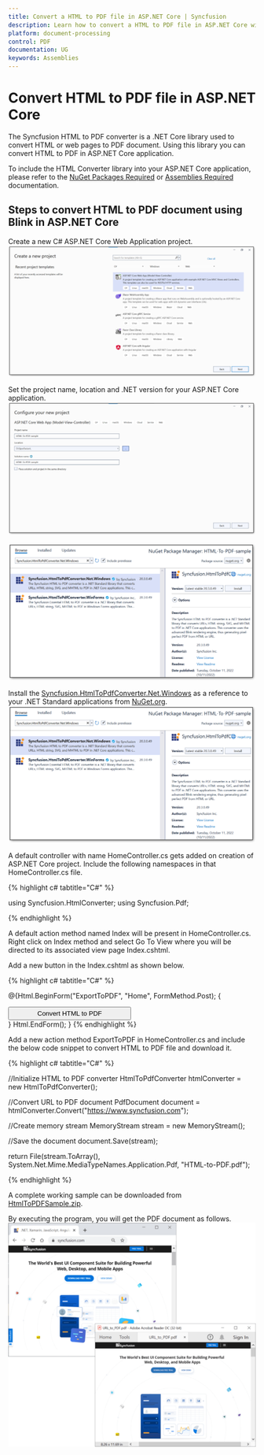 ```yaml
---
title: Convert a HTML to PDF file in ASP.NET Core | Syncfusion
description: Learn how to convert a HTML to PDF file in ASP.NET Core with easy steps using Syncfusion .NET Core HTML Converter library.
platform: document-processing
control: PDF
documentation: UG
keywords: Assemblies
---
```


# Convert HTML to PDF file in ASP.NET Core

The Syncfusion HTML to PDF converter is a .NET Core library used to convert HTML or web pages to PDF document. Using this library you can convert HTML to PDF in ASP.NET Core application.  

To include the HTML Converter library into your ASP.NET Core application, please refer to the [NuGet Packages Required](https://help.syncfusion.com/file-formats/pdf/converting-html-to-pdf#nuget-packages-required-recommended) or [Assemblies Required](https://help.syncfusion.com/file-formats/pdf/converting-html-to-pdf#assemblies-required) documentation. 

## Steps to convert HTML to PDF document using Blink in ASP.NET Core

Create a new C# ASP.NET Core Web Application project.
![Convert_HtmlToPdf_net_core1](Asp.Net.Core_images/html-to-pdf-conversion1.png)

Set the project name, location and .NET version for your ASP.NET Core application. 
![Convert_HtmlToPdf_net_core2](Asp.Net.Core_images/html-to-pdf-conversion2.png)

![Convert_HtmlToPdf_net_core3](Asp.Net.Core_images/html-to-pdf-conversion3.png)

Install the [Syncfusion.HtmlToPdfConverter.Net.Windows](https://www.nuget.org/packages/Syncfusion.HtmlToPdfConverter.Net.Windows) as a reference to your .NET Standard applications from [NuGet.org](https://www.nuget.org/).
![Convert_HtmlToPdf_net_core4](Asp.Net.Core_images/html-to-pdf-conversion4.png)

A default controller with name HomeController.cs gets added on creation of ASP.NET Core project. Include the following namespaces in that HomeController.cs file.

{% highlight c# tabtitle="C#" %}

using Syncfusion.HtmlConverter;
using Syncfusion.Pdf;

{% endhighlight %}

A default action method named Index will be present in HomeController.cs. Right click on Index method and select Go To View where you will be directed to its associated view page Index.cshtml.

Add a new button in the Index.cshtml as shown below.

{% highlight c# tabtitle="C#" %}

@{Html.BeginForm("ExportToPDF", "Home", FormMethod.Post);
{
<div>
    <input type="submit" value="Convert HTML to PDF" style="width:250px;height:27px" />
</div>
}
Html.EndForm();
}
{% endhighlight %}

Add a new action method ExportToPDF in HomeController.cs and include the below code snippet to convert HTML to PDF file and download it.

{% highlight c# tabtitle="C#" %}

//Initialize HTML to PDF converter
HtmlToPdfConverter htmlConverter = new HtmlToPdfConverter();

//Convert URL to PDF document
PdfDocument document = htmlConverter.Convert("https://www.syncfusion.com");

//Create memory stream
MemoryStream stream = new MemoryStream();

//Save the document
document.Save(stream);

return File(stream.ToArray(), System.Net.Mime.MediaTypeNames.Application.Pdf, "HTML-to-PDF.pdf");

{% endhighlight %}

A complete working sample can be downloaded from [HtmlToPDFSample.zip](https://www.syncfusion.com/downloads/support/directtrac/general/ze/HTML-To-PDF-sample840126948).

By executing the program, you will get the PDF document as follows.
![Convert_WebKit6](Asp.Net.Core_images/htmltopdfoutput.png)

